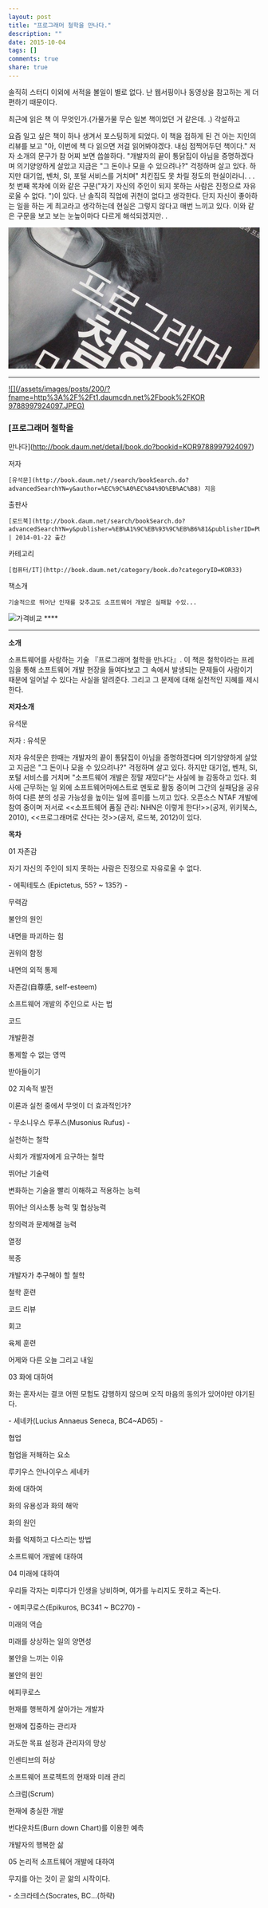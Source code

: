 ```yaml
---
layout: post
title: "프로그래머 철학을 만나다."
description: ""
date: 2015-10-04
tags: []
comments: true
share: true
---
```


솔직히 스터디 이외에 서적을 볼일이 별로 없다. 난 웹서핑이나 동영상을 참고하는 게 더 편하기 때문이다.

최근에 읽은 책 이 무엇인가.(가물가물 무슨 일본 책이었던 거 같은데. .) 각설하고

요즘 일고 싶은 책이 하나 생겨서 포스팅하게 되었다. 이 책을 접하게 된 건 아는 지인의 리뷰를 보고 "아, 이번에 책 다 읽으면 저걸
읽어봐야겠다. 내심 점찍어두던 책이다." 저자 소개의 문구가 참 어찌 보면 씁쓸하다. "개발자의 끝이 통닭집이 아님을 증명하겠다며
의기양양하게 살았고 지금은 "그 돈이나 모을 수 있으려나?" 걱정하며 살고 있다. 하지만 대기업, 벤처, SI, 포털 서비스를 거치며"
치킨집도 못 차릴 정도의 현실이라니. . . 첫 번째 목차에 이와 같은 구문("자기 자신의 주인이 되지 못하는 사람은 진정으로 자유로울 수
없다. ")이 있다. 난 솔직히 직업에 귀천이 없다고 생각한다. 단지 자신이 좋아하는 일을 하는 게 최고라고 생각하는데 현실은 그렇지 않다고
매번 느끼고 있다. 이와 같은 구문을 보고 보는 눈높이마다 다르게 해석되겠지만. .

  

  

![](/assets/images/posts/200/276A784C59671E523E10B4.JPEG)

  

  

* * *

[ ![](/assets/images/posts/200/?fname=http%3A%2F%2Ft1.daumcdn.net%2Fbook%2FKOR
9788997924097.JPEG)
](http://book.daum.net/detail/book.do?bookid=KOR9788997924097)

###  [프로그래머 철학을
만나다](http://book.daum.net/detail/book.do?bookid=KOR9788997924097)

저자

    [유석문](http://book.daum.net//search/bookSearch.do?advancedSearchYN=y&author=%EC%9C%A0%EC%84%9D%EB%AC%B8) 지음
출판사

    [로드북](http://book.daum.net/search/bookSearch.do?advancedSearchYN=y&publisher=%EB%A1%9C%EB%93%9C%EB%B6%81&publisherID=PU00368920) | 2014-01-22 출간
카테고리

    [컴퓨터/IT](http://book.daum.net/category/book.do?categoryID=KOR33)
책소개

    기술적으로 뛰어난 인재를 갖추고도 소프트웨어 개발은 실패할 수있...

![가격비교](/assets/images/posts/200/bt_info_compare.gif?rv=1.0.1.GIF) ****

* * *

  

**소개**

소프트웨어를 사랑하는 기술 『프로그래머 철학을 만나다』. 이 책은 철학이라는 프레임을 통해 소프트웨어 개발 현장을 들여다보고 그 속에서
발생되는 문제들이 사람이기 때문에 일어날 수 있다는 사실을 알려준다. 그리고 그 문제에 대해 실천적인 지혜를 제시한다.

  

**저자소개**

유석문

저자 : 유석문

저자 유석문은 한때는 개발자의 끝이 통닭집이 아님을 증명하겠다며 의기양양하게 살았고 지금은 "그 돈이나 모을 수 있으려나?" 걱정하며 살고
있다. 하지만 대기업, 벤처, SI, 포털 서비스를 거치며 "소프트웨어 개발은 정말 재밌다"는 사실에 늘 감동하고 있다. 회사에 근무하는 일
외에 소프트웨어마에스트로 멘토로 활동 중이며 그간의 실패담을 공유하여 다른 분의 성공 가능성을 높이는 일에 흥미를 느끼고 있다. 오픈소스
NTAF 개발에 참여 중이며 저서로 <<소프트웨어 품질 관리: NHN은 이렇게 한다!>>(공저, 위키북스, 2010), <<프로그래머로
산다는 것>>(공저, 로드북, 2012)이 있다.  

  

**목차**

01 자존감

자기 자신의 주인이 되지 못하는 사람은 진정으로 자유로울 수 없다.

\- 에픽테토스 (Epictetus, 55? ~ 135?) -

  

무력감

불안의 원인

내면을 파괴하는 힘

권위의 함정

내면의 외적 통제

자존감(自尊感, self-esteem)

소프트웨어 개발의 주인으로 사는 법

코드

개발환경

통제할 수 없는 영역

받아들이기

  

02 지속적 발전

이론과 실천 중에서 무엇이 더 효과적인가?

\- 무소니우스 루푸스(Musonius Rufus) -

  

실천하는 철학

사회가 개발자에게 요구하는 철학

뛰어난 기술력

변화하는 기술을 빨리 이해하고 적용하는 능력

뛰어난 의사소통 능력 및 협상능력

창의력과 문제해결 능력

열정

복종

개발자가 추구해야 할 철학

철학 훈련

코드 리뷰

회고

육체 훈련

어제와 다른 오늘 그리고 내일

  

03 화에 대하여

화는 혼자서는 결코 어떤 모험도 감행하지 않으며 오직 마음의 동의가 있어야만 야기된다.

\- 세네카(Lucius Annaeus Seneca, BC4~AD65) -

  

협업

협업을 저해하는 요소

루키우스 안나이우스 세네카

화에 대하여

화의 유용성과 화의 해악

화의 원인

화를 억제하고 다스리는 방법

소프트웨어 개발에 대하여

  

04 미래에 대하여

우리들 각자는 미루다가 인생을 낭비하며, 여가를 누리지도 못하고 죽는다.

\- 에피쿠로스(Epikuros, BC341 ~ BC270) -

  

미래의 역습

미래를 상상하는 일의 양면성

불안을 느끼는 이유

불안의 원인

에피쿠로스

현재를 행복하게 살아가는 개발자

현재에 집중하는 관리자

과도한 목표 설정과 관리자의 망상

인센티브의 허상

소프트웨어 프로젝트의 현재와 미래 관리

스크럼(Scrum)

현재에 충실한 개발

번다운차트(Burn down Chart)를 이용한 예측

개발자의 행복한 삶

  

05 논리적 소프트웨어 개발에 대하여

무지를 아는 것이 곧 앎의 시작이다.

\- 소크라테스(Socrates, BC...(하략)

